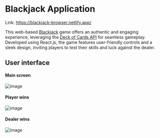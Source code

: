 # Blackjack Application

Link: https://blackjack-browser.netlify.app/

This web-based [Blackjack](https://en.wikipedia.org/wiki/Blackjack) game offers an authentic and engaging experience, leveraging the [Deck of Cards API](https://www.deckofcardsapi.com/) for seamless gameplay. Developed using React.js, the game features user-friendly controls and a sleek design, inviting players to test their skills and luck against the dealer.

## User interface

#### Main screen

![image](https://github.com/user-attachments/assets/8b6ed08a-f1a9-4fac-8424-e7cbe1a44de4)

#### Player wins

![image](https://github.com/user-attachments/assets/cb68bb39-aeb4-4702-9a9d-1b74955ea846)

#### Dealer wins

![image](https://github.com/user-attachments/assets/2b2dd018-6481-4cde-b987-7453815e0765)
